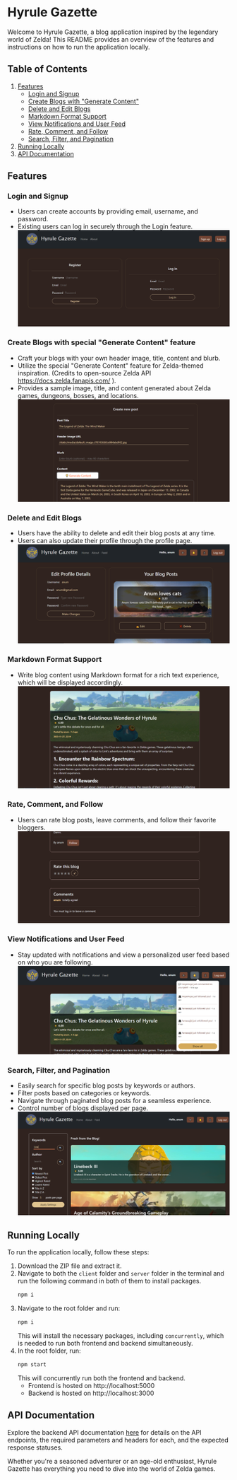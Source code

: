# Hyrule Gazette

Welcome to Hyrule Gazette, a blog application inspired by the legendary world of Zelda! This README provides an overview of the features and instructions on how to run the application locally.

## Table of Contents
1. [Features](#features)
    - [Login and Signup](#login-and-signup)
    - [Create Blogs with "Generate Content"](#create-blogs-with-generate-content)
    - [Delete and Edit Blogs](#delete-and-edit-blogs)
    - [Markdown Format Support](#markdown-format-support)
    - [View Notifications and User Feed](#view-notifications-and-user-feed)
    - [Rate, Comment, and Follow](#rate-comment-and-follow)
    - [Search, Filter, and Pagination](#search-filter-and-pagination)
2. [Running Locally](#running-locally)
3. [API Documentation](#api-documentation)

## Features

### Login and Signup
- Users can create accounts by providing email, username, and password.
- Existing users can log in securely through the Login feature.
![Login_Signup_Forms](image.png)

### Create Blogs with special "Generate Content" feature
- Craft your blogs with your own header image, title, content and blurb.
- Utilize the special "Generate Content" feature for Zelda-themed inspiration. (Credits to open-source Zelda API https://docs.zelda.fanapis.com/ ).
- Provides a sample image, title, and content generated about Zelda games, dungeons, bosses, and locations.
![AddingPost](image-1.png)

### Delete and Edit Blogs
- Users have the ability to delete and edit their blog posts at any time.
- Users can also update their profile through the profile page.
![Profile](image-2.png)

### Markdown Format Support
- Write blog content using Markdown format for a rich text experience, which will be displayed accordingly.
![DisplayBlog](image-3.png)

### Rate, Comment, and Follow
- Users can rate blog posts, leave comments, and follow their favorite bloggers.
![RateCommentFollow](image-4.png)

### View Notifications and User Feed
- Stay updated with notifications and view a personalized user feed based on who you are following.
![Notifs](image-5.png)


### Search, Filter, and Pagination
- Easily search for specific blog posts by keywords or authors.
- Filter posts based on categories or keywords.
- Navigate through paginated blog posts for a seamless experience.
- Control number of blogs displayed per page.
![SearchFilter](image-6.png)

## Running Locally

To run the application locally, follow these steps:

1. Download the ZIP file and extract it.
2. Navigate to both the `client` folder and `server` folder in the terminal and run the following command in both of them to install packages.
   ```bash
   npm i
   ```
3. Navigate to the root folder and run:
   ```bash
   npm i
   ```
   This will install the necessary packages, including `concurrently`, which is needed to run both frontend and backend simultaneously.
4. In the root folder, run:
   ```bash
   npm start
   ```
   This will concurrently run both the frontend and backend.
   - Frontend is hosted on http://localhost:5000
   - Backend is hosted on http://localhost:3000

## API Documentation

Explore the backend API documentation [here](https://documenter.getpostman.com/view/30902915/2s9YXk4M4F) for details on the API endpoints, the required parameters and headers for each, and the expected response statuses.

Whether you're a seasoned adventurer or an age-old enthusiast, Hyrule Gazette has everything you need to dive into the world of Zelda games.
